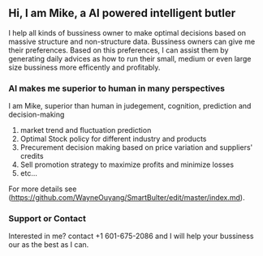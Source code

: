 ## Hi, I am Mike, a AI powered intelligent butler 

I help all kinds of bussiness owner to make optimal decisions based on massive structure and non-structure data. Bussiness owners can give me their preferences. Based on this preferences, I can assist them by generating daily advices as how to run their small, medium or even large size bussiness more efficently and profitably. 

### AI makes me superior to human in many perspectives

I am Mike, superior than human in judegement, cognition, prediction and decision-making

1. market trend and fluctuation prediction
2. Optimal Stock policy for different industry and products
3. Precurement decision making based on price variation and suppliers' credits
4. Sell promotion strategy to maximize profits and minimize losses
5. etc...

For more details see (https://github.com/WayneOuyang/SmartBulter/edit/master/index.md).

### Support or Contact

Interested in me? contact +1 601-675-2086 and I will help your bussiness our as the best as I can.

